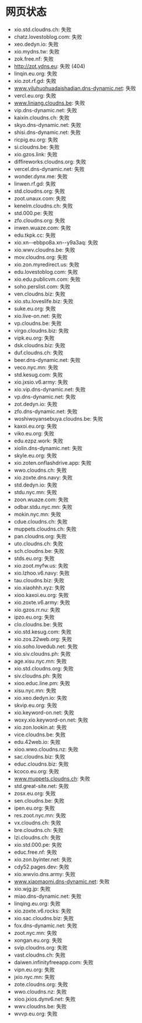 # 网页状态
- xio.std.cloudns.ch: 失败
- chatz.lovestoblog.com: 失败
- xeo.dedyn.io: 失败
- xio.mydns.tw: 失败
- zok.free.nf: 失败
- http://zot.ydns.eu: 失败 (404)
- linqin.eu.org: 失败
- xio.zot.rf.gd: 失败
- www.yiluhuohuadaishadian.dns-dynamic.net: 失败
- vercl.eu.org: 失败
- www.liniang.cloudns.be: 失败
- vip.dns-dynamic.net: 失败
- kaixin.cloudns.ch: 失败
- skyo.dns-dynamic.net: 失败
- shisi.dns-dynamic.net: 失败
- ricpig.eu.org: 失败
- si.cloudns.be: 失败
- xio.gzos.link: 失败
- diffireworks.cloudns.org: 失败
- vercel.dns-dynamic.net: 失败
- wonder.dynx.me: 失败
- linwen.rf.gd: 失败
- std.cloudns.org: 失败
- zoot.unaux.com: 失败
- kenelm.cloudns.ch: 失败
- std.000.pe: 失败
- zfo.cloudns.org: 失败
- inwen.wuaze.com: 失败
- edu.tkpk.cc: 失败
- xio.xn--ebbpo8a.xn--y9a3aq: 失败
- xio.wwv.cloudns.be: 失败
- mov.cloudns.org: 失败
- xio.zon.myredirect.us: 失败
- edu.lovestoblog.com: 失败
- xio.edu.publicvm.com: 失败
- soho.perslist.com: 失败
- ven.cloudns.biz: 失败
- xio.stu.loveslife.biz: 失败
- suke.eu.org: 失败
- xio.live-on.net: 失败
- vp.cloudns.be: 失败
- virgo.cloudns.biz: 失败
- vipk.eu.org: 失败
- dsk.cloudns.biz: 失败
- duf.cloudns.ch: 失败
- beer.dns-dynamic.net: 失败
- veco.nyc.mn: 失败
- std.kesug.com: 失败
- xio.jxsio.v6.army: 失败
- xio.vip.dns-dynamic.net: 失败
- vp.dns-dynamic.net: 失败
- zot.dedyn.io: 失败
- zfo.dns-dynamic.net: 失败
- woshiwoyansebuya.cloudns.be: 失败
- kaxoi.eu.org: 失败
- viko.eu.org: 失败
- edu.ezpz.work: 失败
- xiolin.dns-dynamic.net: 失败
- skyle.eu.org: 失败
- xio.zoten.onflashdrive.app: 失败
- wwo.cloudns.ch: 失败
- xio.zoxte.dns.navy: 失败
- std.dedyn.io: 失败
- stdu.nyc.mn: 失败
- zoon.wuaze.com: 失败
- odbar.stdu.nyc.mn: 失败
- mokin.nyc.mn: 失败
- cdue.cloudns.ch: 失败
- muppets.cloudns.ch: 失败
- pan.cloudns.org: 失败
- uto.cloudns.ch: 失败
- sch.cloudns.be: 失败
- stds.eu.org: 失败
- xio.zoot.myfw.us: 失败
- xio.lzhoo.v6.navy: 失败
- tau.cloudns.biz: 失败
- xio.xiaohhh.xyz: 失败
- xioo.kaxoi.eu.org: 失败
- xio.zoxte.v6.army: 失败
- xio.gzos.rr.nu: 失败
- ipzo.eu.org: 失败
- clo.cloudns.be: 失败
- xio.std.kesug.com: 失败
- xio.zos.22web.org: 失败
- xio.soho.lovedub.net: 失败
- xio.siv.cloudns.ph: 失败
- age.xisu.nyc.mn: 失败
- xio.std.cloudns.org: 失败
- siv.cloudns.ph: 失败
- xioo.educ.line.pm: 失败
- xisu.nyc.mn: 失败
- xio.xeo.dedyn.io: 失败
- skvip.eu.org: 失败
- xio.keyword-on.net: 失败
- woxy.xio.keyword-on.net: 失败
- xio.zon.lookin.at: 失败
- vice.cloudns.be: 失败
- edu.42web.io: 失败
- xioo.wwo.cloudns.nz: 失败
- sac.cloudns.biz: 失败
- educ.cloudns.biz: 失败
- kcoco.eu.org: 失败
- www.muppets.cloudns.ch: 失败
- std.great-site.net: 失败
- zosx.eu.org: 失败
- sen.cloudns.be: 失败
- ipen.eu.org: 失败
- res.zoot.nyc.mn: 失败
- vx.cloudns.ch: 失败
- bre.cloudns.ch: 失败
- lzi.cloudns.ch: 失败
- xio.std.000.pe: 失败
- educ.free.nf: 失败
- xio.zon.byinter.net: 失败
- cdy52.pages.dev: 失败
- xio.wwvio.dns.army: 失败
- www.xiaomaomi.dns-dynamic.net: 失败
- xio.wjg.jp: 失败
- miao.dns-dynamic.net: 失败
- linqing.eu.org: 失败
- xio.zoxte.v6.rocks: 失败
- xio.sac.cloudns.biz: 失败
- fox.dns-dynamic.net: 失败
- zoot.nyc.mn: 失败
- xongan.eu.org: 失败
- svip.cloudns.org: 失败
- vast.cloudns.ch: 失败
- daiwen.infinityfreeapp.com: 失败
- vipn.eu.org: 失败
- jxio.nyc.mn: 失败
- zote.cloudns.org: 失败
- wwo.cloudns.nz: 失败
- xioo.jxios.dynv6.net: 失败
- wwv.cloudns.be: 失败
- wvvp.eu.org: 失败
